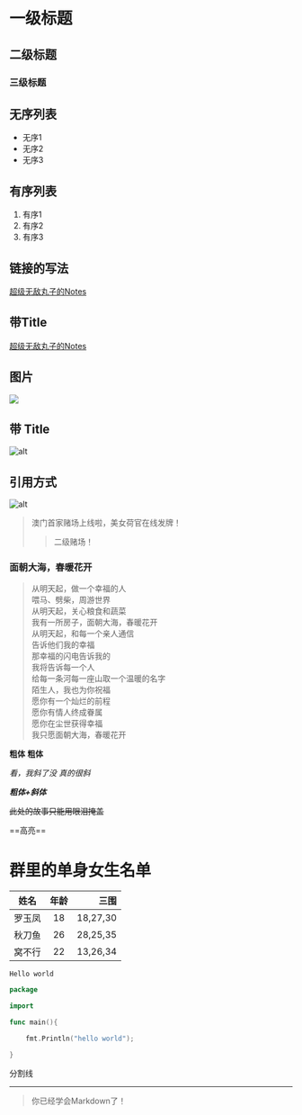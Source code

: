 # 一级标题

## 二级标题

### 三级标题

## 无序列表

- 无序1
- 无序2
- 无序3

## 有序列表

1. 有序1
2. 有序2
3. 有序3



## 链接的写法

[超级无敌丸子的Notes](https://github.com/Mutekinodango/Note)

## 带Title
[超级无敌丸子的Notes](https://github.com/Mutekinodango/Note "(๑′ᴗ‵๑)Ｉ Lᵒᵛᵉᵧₒᵤ❤")

## 图片
![](https://i.loli.net/2018/07/19/5b509930126d1.jpg)

## 带 Title
![alt](https://i.loli.net/2018/07/19/5b509930126d1.jpg "嘤嘤嘤")

## 引用方式

![alt][img01]







[img01]:https://i.loli.net/2018/07/19/5b509930126d1.jpg "会不会markdown"



> 澳门首家赌场上线啦，美女荷官在线发牌！
> > 二级赌场！

### 面朝大海，春暖花开

> 从明天起，做一个幸福的人   
> 喂马、劈柴，周游世界  
> 从明天起，关心粮食和蔬菜  
> 我有一所房子，面朝大海，春暖花开  
> 从明天起，和每一个亲人通信  
> 告诉他们我的幸福  
> 那幸福的闪电告诉我的  
> 我将告诉每一个人  
> 给每一条河每一座山取一个温暖的名字  
> 陌生人，我也为你祝福  
> 愿你有一个灿烂的前程  
> 愿你有情人终成眷属  
> 愿你在尘世获得幸福  
> 我只愿面朝大海，春暖花开  

**粗体**
__粗体__

*看，我斜了没*
_真的很斜_

***粗体+斜体***

~~此处的故事只能用眼泪掩盖~~

==高亮==

# 群里的单身女生名单

|姓名|年龄|三围|
|-----|:----:|-----------:|
|罗玉凤|18|18,27,30|
|秋刀鱼|26|28,25,35|
|窝不行|22|13,26,34|

`Hello world`

```go
package

import

func main(){

	fmt.Println("hello world");

}
```



分割线

***

> 你已经学会Markdown了！



